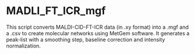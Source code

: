# MADLI_FT_ICR_mgf
This script converts MALDI-CID-FT-ICR data (in .xy format) into a .mgf and a .csv to create molecular networks using MetGem software.
It generates a peak-list with a smoothing step, baseline correction and intensity normalization.
